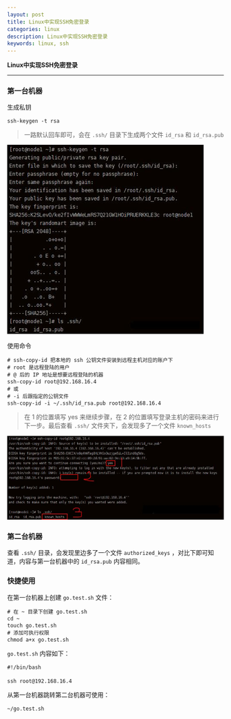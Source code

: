 ```yaml
---
layout: post
title: Linux中实现SSH免密登录
categories: linux
description: Linux中实现SSH免密登录
keywords: linux, ssh
---
```




**Linux中实现SSH免密登录**

------



### 第一台机器

生成私钥

```shell
ssh-keygen -t rsa
```

>  一路默认回车即可，会在 `.ssh/` 目录下生成两个文件 `id_rsa` 和 `id_rsa.pub`

<img src="/images/posts/linux/linux_ssh_step1.jpg"  />

使用命令 

```shell
# ssh-copy-id 把本地的 ssh 公钥文件安装到远程主机对应的账户下
# root 是远程登陆的用户
# @ 后的 IP 地址是想要远程登陆的机器
ssh-copy-id root@192.168.16.4
# 或
# -i 后跟指定的公钥文件
ssh-copy-id -i ~/.ssh/id_rsa.pub root@192.168.16.4
```

>  在 1 的位置填写 yes 来继续步骤，在 2 的位置填写登录主机的密码来进行下一步。最后查看 `.ssh/` 文件夹下，会发现多了一个文件 `known_hosts`

<img src="/images/posts/linux/linux_ssh_step2.jpg"  />



### 第二台机器

查看 `.ssh/` 目录，会发现里边多了一个文件 `authorized_keys` ，对比下即可知道，内容与第一台机器中的 `id_rsa.pub` 内容相同。



### 快捷使用

在第一台机器上创建 `go.test.sh` 文件：

```shell
# 在 ~ 目录下创建 go.test.sh
cd ~
touch go.test.sh
# 添加可执行权限
chmod a+x go.test.sh
```

`go.test.sh` 内容如下：

```shell
#!/bin/bash

ssh root@192.168.16.4
```

从第一台机器跳转第二台机器可使用：

```shell
~/go.test.sh
```